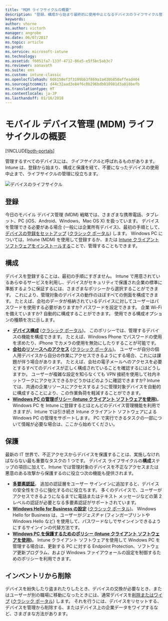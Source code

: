 ```yaml
---
title: "MDM ライフサイクルの概要"
description: "登録、構成から始まり最終的に使用中止となるデバイスのライフサイクル管理において Intune がどのように役立つか紹介します。"
keywords: 
author: vhorne
ms.author: victorh
manager: angrobe
ms.date: 06/07/2017
ms.topic: article
ms.prod: 
ms.service: microsoft-intune
ms.technology: 
ms.assetid: f6051fa7-133f-4712-86a5-e5f5bc5ab3c7
ms.reviewer: aanavath
ms.suite: ems
ms.custom: intune-classic
ms.openlocfilehash: 6d6158ef3f3199bb3f869a1a430b850affead404
ms.sourcegitcommit: d44c32aad3e84f6c0b296bdb010981d3a818befb
ms.translationtype: HT
ms.contentlocale: ja-JP
ms.lasthandoff: 01/16/2018
---
```

# <a name="overview-of-the-mobile-device-management-mdm-lifecycle"></a>モバイル デバイス管理 (MDM) ライフサイクルの概要

[!INCLUDE[both-portals](./includes/note-for-both-portals.md)]

管理するすべてのデバイスには、*ライフサイクル*と呼ばれるものがあります。 Intune は、登録から始まり、構成と保護を経て、不要になったデバイスの使用中止まで、ライフサイクルの管理に役立ちます。

![デバイスのライフサイクル](./media/device-lifecycle.png "Intune デバイスのライフサイクル")

## <a name="enroll"></a>登録
今日のモバイル デバイス管理 (MDM) 戦略では、さまざまな携帯電話、タブレット、PC (iOS、Android、Windows、Mac OS X) を扱っています。 デバイスを管理できる必要がある場合 (一般には企業所有デバイス)、最初の手順として、[デバイスの登録をセットアップ](device-enrollment.md) ([クラシック ポータル](/intune-classic/deploy-use/enroll-devices-in-microsoft-intune)) します。 Windows PC については、Intune (MDM) を使用して登録するか、または [Intune クライアント ソフトウェアをインストールする](/intune-classic/deploy-use/manage-windows-pcs-with-microsoft-intune)ことで、管理することもできます。

## <a name="configure"></a>構成
デバイスを登録することは、最初の手順にすぎません。 Intune で用意されているあらゆるサービスを利用し、デバイスがセキュリティで保護され企業の標準に準拠するように保証するには、さまざまなポリシーから選択することができます。 これにより、管理対象のデバイスの動作のほぼすべての側面を構成できます。 たとえば、会社のデータが格納されているデバイスに対してユーザーはパスワードを使用する必要がありますか? パスワードを設定できます。 企業 Wi-Fi を備えていますか? 自動的に構成することができます。 使用できる構成オプションの種類を次に示します。

- [**デバイス構成**](device-profiles.md) ([クラシック ポータル](/intune-classic/deploy-use/manage-settings-and-features-on-your-devices-with-microsoft-intune-policies))。 このポリシーでは、管理するデバイスの機能を構成できます。 たとえば、Windows Phone でパスワードの使用を求めたり、iPhone でカメラの使用を無効にしたりすることが可能です。
- [**会社のリソースへのアクセス**](device-profiles.md) ([クラシック ポータル](/intune-classic/deploy-use/enable-access-to-company-resources-with-microsoft-intune))。 ユーザーが自分の個人用デバイスから自分の作業にアクセスできるようにする場合、これには課題が伴う場合があります。 たとえば、会社の電子メールへのアクセスを必要とするすべてのデバイスが正しく構成されていることを確認するにはどうしますか。 ユーザーが複雑な設定を知らなくても VPN 接続を使用して社内ネットワークにアクセスできるかどうかはどのように確認できますか? Intune では、共通の企業リソースにアクセスするように管理対象デバイスを自動的に構成することにより、この作業負荷を軽減することができます。
- [**Windows PC の管理ポリシー (Intune クライアント ソフトウェアを使用)**](/intune-classic/deploy-use/common-windows-pc-management-tasks-with-the-microsoft-intune-computer-client)。 Windows PC を Intune に登録するとほとんどのデバイス管理機能を利用できますが、Intune では引き続き Intune クライアント ソフトウェアによる Windows PC の管理をサポートします。 PC で実行できるタスクの一部について情報が必要な場合は、ここから始めてください。

## <a name="protect"></a>保護
最新の IT 世界で、不正アクセスからデバイスを保護することは、実施しなければならない最も重要なタスクの 1 つです。 デバイス ライフサイクルの**構成**ステップの項目に加えて、Intune では管理対象のデバイスを不正なアクセスまたは悪意のある攻撃から保護するのに役立つ次の機能も提供されます。
- [**多要素認証**](/intune-classic/deploy-use/protect-your-devices-with-microsoft-intune)。 追加の認証層をユーザー サインインに追加すると、デバイスの安全性をさらに強化するのに役立ちます。 多くのデバイスで、ユーザーがアクセスできるようになるまでに電話またはテキスト メッセージなどの第 2 レベルの認証が必要となる多要素認証がサポートされています。
- [**Windows Hello for Business の設定**](windows-hello.md) ([クラシック ポータル](/intune-classic/deploy-use/control-microsoft-passport-settings-on-devices-with-microsoft-intune))。 Windows Hello for Business は、ユーザーが*ジェスチャ* (フィンガープリントや Windows Hello など) を使用して、パスワードなしでサインインできるようにするサインインの代替方法です。
- [**Windows PC を保護するためのポリシー (Intune クライアント ソフトウェアを使用)**](/intune-classic/deploy-use/policies-to-protect-windows-pcs-in-microsoft-intune)。 Intune クライアント ソフトウェアを使用して Windows PC を管理する場合は、更新する PC に対する Endpoint Protection、ソフトウェア更新プログラム、および Windows ファイアウォールの設定を制御するためのポリシーを利用できます。

## <a name="retire"></a>インベントリから削除
デバイスを紛失したり盗まれたりしたとき、デバイスの交換が必要なとき、またはユーザーが別の職場に移動になったときには、通常デバイスを[削除またはワイプ](device-management.md) ([クラシック ポータル](/intune-classic/deploy-use/use-remote-wipe-to-help-protect-data-using-microsoft-intune)) します。 それを行うには、デバイスをリセットする、デバイスを管理から削除する、またはデバイス上の企業データをワイプするなど、さまざまな方法があります。
